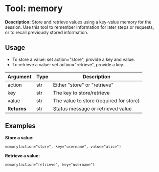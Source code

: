 # Tool: memory

**Description:**
Store and retrieve values using a key-value memory for the session. Use this tool to remember information for later steps or requests, or to recall previously stored information.

## Usage
- To store a value: set action="store", provide a key and value.
- To retrieve a value: set action="retrieve", provide a key.

| Argument   | Type | Description                                 |
|------------|------|---------------------------------------------|
| action     | str  | Either "store" or "retrieve"                |
| key        | str  | The key to store/retrieve                   |
| value      | str  | The value to store (required for store)     |
| **Returns**| str  | Status message or retrieved value           |

## Examples

**Store a value:**
```
memory(action="store", key="username", value="alice")
```

**Retrieve a value:**
```
memory(action="retrieve", key="username")
```

